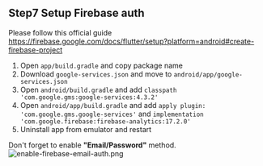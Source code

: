 ## Step7 Setup Firebase auth
Please follow this official guide
https://firebase.google.com/docs/flutter/setup?platform=android#create-firebase-project


1. Open `app/build.gradle` and copy package name
2. Download `google-services.json` and move to `android/app/google-services.json`
3. Open `android/build.gradle` and add `classpath 'com.google.gms:google-services:4.3.2'`
4. Open `android/app/build.gradle` and add `apply plugin: 'com.google.gms.google-services'` and `implementation 'com.google.firebase:firebase-analytics:17.2.0'`
5. Uninstall app from emulator and restart
 
Don't forget to enable **"Email/Password"** method.
![enable-firebase-email-auth.png](img/enable-firebase-email-auth.png)

